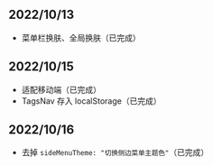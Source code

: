 
## 2022/10/13

- 菜单栏换肤、全局换肤（已完成）

## 2022/10/15

- 适配移动端（已完成）
- TagsNav 存入 localStorage（已完成）

## 2022/10/16

- 去掉 `sideMenuTheme: "切换侧边菜单主题色"`（已完成）